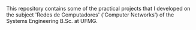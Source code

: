 This repository contains some of the practical projects that I developed on the subject 'Redes de Computadores' ('Computer Networks') of the Systems Engineering B.Sc. at UFMG.
